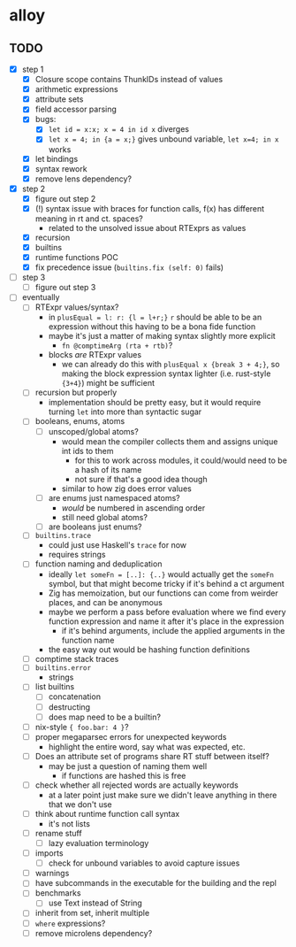 # alloy

## TODO
- [x] step 1
  - [x] Closure scope contains ThunkIDs instead of values
  - [x] arithmetic expressions
  - [x] attribute sets
  - [x] field accessor parsing
  - [x] bugs:
    - [x] `let id = x:x; x = 4 in id x` diverges
    - [x] `let x = 4; in {a = x;}` gives unbound variable, `let x=4; in x` works
  - [x] let bindings
  - [x] syntax rework
  - [x] remove lens dependency?
- [x] step 2
  - [x] figure out step 2
  - [x] (!) syntax issue with braces for function calls, f(x) has different meaning in rt and ct. spaces?
    - related to the unsolved issue about RTExprs as values
  - [x] recursion
  - [x] builtins
  - [x] runtime functions POC
  - [x] fix precedence issue (`builtins.fix (self: 0)` fails)
- [ ] step 3
  - [ ] figure out step 3
- [ ] eventually
  - [ ] RTExpr values/syntax?
    - in `plusEqual = l: r: {l = l+r;}` `r` should be able to be an expression without this having to be a bona fide function
    - maybe it's just a matter of making syntax slightly more explicit
      - `fn @comptimeArg (rta + rtb)`?
    - blocks _are_ RTExpr values
      - we can already do this with `plusEqual x {break 3 + 4;}`, so making the block expression syntax lighter (i.e. rust-style `{3+4}`) might be sufficient
  - [ ] recursion but properly
    - implementation should be pretty easy, but it would require turning `let` into more than syntactic sugar
  - [ ] booleans, enums, atoms
    - [ ] unscoped/global atoms?
      - would mean the compiler collects them and assigns unique int ids to them
        - for this to work across modules, it could/would need to be a hash of its name
        - not sure if that's a good idea though
      - similar to how zig does error values
    - [ ] are enums just namespaced atoms?
      - _would_ be numbered in ascending order
      - still need global atoms?
    - [ ] are booleans just enums?
  - [ ] `builtins.trace`
    - could just use Haskell's `trace` for now
    - requires strings
  - [ ] function naming and deduplication
    - ideally `let someFn = [..]: {..}` would actually get the `someFn` symbol, but that might become tricky if it's behind a ct argument
    - Zig has memoization, but our functions can come from weirder places, and can be anonymous
    - maybe we perform a pass before evaluation where we find every function expression and name it after it's place in the expression
      - if it's behind arguments, include the applied arguments in the function name
    - the easy way out would be hashing function definitions
  - [ ] comptime stack traces
  - [ ] `builtins.error`
    - strings
  - [ ] list builtins
    - [ ] concatenation
    - [ ] destructing
    - [ ] does map need to be a builtin?
  - [ ] nix-style `{ foo.bar: 4 }`?
  - [ ] proper megaparsec errors for unexpected keywords
    - highlight the entire word, say what was expected, etc.
  - [ ] Does an attribute set of programs share RT stuff between itself?
    - may be just a question of naming them well
      - if functions are hashed this is free
  - [ ] check whether all rejected words are actually keywords
    - at a later point just make sure we didn't leave anything in there that we don't use
  - [ ] think about runtime function call syntax
    - it's not lists
  - [ ] rename stuff
    - [ ] lazy evaluation terminology
  - [ ] imports
    - [ ] check for unbound variables to avoid capture issues
  - [ ] warnings
  - [ ] have subcommands in the executable for the building and the repl
  - [ ] benchmarks
    - [ ] use Text instead of String
  - [ ] inherit from set, inherit multiple
  - [ ] `where` expressions?
  - [ ] remove microlens dependency?
